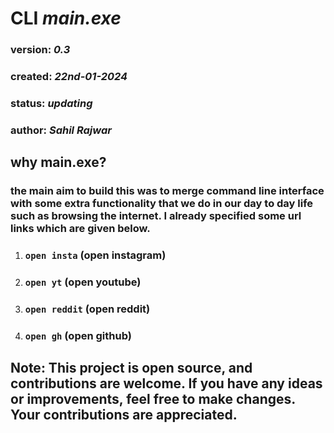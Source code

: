 # CLI ***main.exe***
### version: ***0.3***
### created: ***22nd-01-2024***
### status: ***updating***
### author: ***Sahil Rajwar***

## why main.exe?

### the main aim to build this was to merge command line interface with some extra functionality that we do in our day to day life such as browsing the internet. I already specified some url links which are given below.

1. ### `open insta` (open instagram)
2. ### `open yt` (open youtube)
3. ### `open reddit` (open reddit)
4. ### `open gh` (open github)

## Note: This project is open source, and contributions are welcome. If you have any ideas or improvements, feel free to make changes. Your contributions are appreciated.